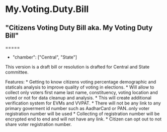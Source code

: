 # My.Voting.Duty.Bill

## "Citizens Voting Duty Bill aka. My Voting Duty Bill"
=====
* "chamber": ["Central", "State"]

This version is a draft bill or resolution is drafted for Central and State committee. 

Features:
    * Getting to know citizens voting percentage demographic and staticals analysis to improve quality of voting in elections.
    * Will allow to collect only voters first name last name, constituency, voting location and voted or not for data cleanup and analysis.
    * This will create additional verification system for EVMs and VVPAT.
    * There will not be any link to any primary goverment id number such as AadharCard or PAN..only voter registration number will be used
    * Collecting of registration number will be encrypted end to end and will not have any link.
    * Citizen can opt out to not share voter registration number.
    

